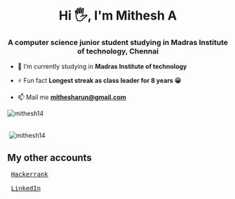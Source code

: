 <h1 align="center">Hi 🖐, I'm Mithesh A</h1>
<h3 align="center">A computer science junior student studying in Madras Institute of technology, Chennai</h3>


- 🔭 I’m currently studying in **Madras Institute of technology**

- ⚡ Fun fact **Longest streak as class leader for 8 years 😀**

- 📫 Mail me **mithesharun@gmail.com**



<p><img align="left" src="https://github-readme-stats.vercel.app/api/top-langs?username=mithesh14&show_icons=true&locale=en&layout=compact" alt="mithesh14" /></p>
<br><br>
<p>&nbsp;<img align="center" src="https://github-readme-stats.vercel.app/api?username=mithesh14&show_icons=true&locale=en" alt="mithesh14" /></p>

## My other accounts
<pre>
 <a href="https://www.hackerrank.com/mithesharun">Hackerrank</a><br>
 <a href="https://www.linkedin.com/in/Mithesh14">LinkedIn</a><br>
</pre>
